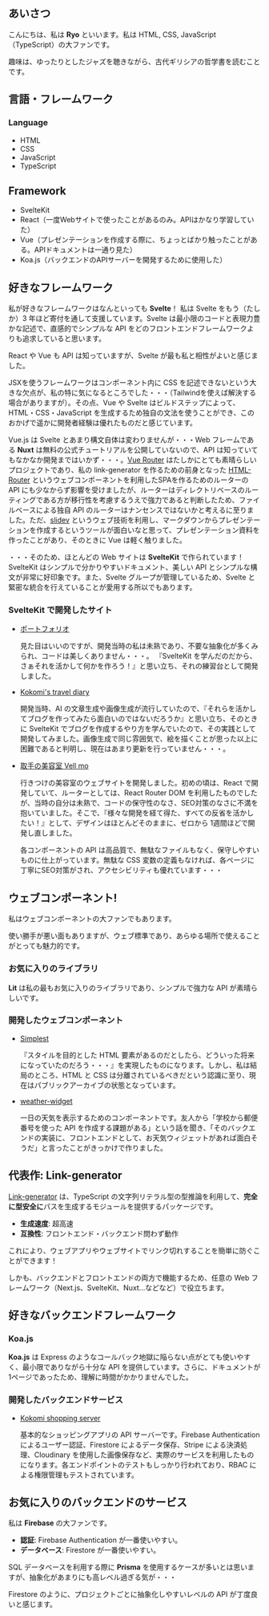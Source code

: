 ## あいさつ

こんにちは、私は **Ryo** といいます。私は HTML, CSS, JavaScript（TypeScript）の大ファンです。

趣味は、ゆったりとしたジャズを聴きながら、古代ギリシアの哲学書を読むことです。

## 言語・フレームワーク

### Language

- HTML
- CSS
- JavaScript
- TypeScript

## Framework

- SvelteKit
- React（一度Webサイトで使ったことがあるのみ。APIはかなり学習していた）
- Vue（プレゼンテーションを作成する際に、ちょっとばかり触ったことがある。APIドキュメントは一通り見た）
- Koa.js（バックエンドのAPIサーバーを開発するために使用した）

## 好きなフレームワーク

私が好きなフレームワークはなんといっても **Svelte**！
私は Svelte をもう（たしか）3 年ほど寄付を通して支援しています。Svelte は最小限のコードと表現力豊かな記述で、直感的でシンプルな API をどのフロントエンドフレームワークよりも追求していると思います。

React や Vue も API は知っていますが、Svelte が最も私と相性がよいと感じました。

JSXを使うフレームワークはコンポーネント内に CSS を記述できないという大きな欠点が、私の特に気になるところでした・・・（Tailwindを使えば解決する場合がありますが）。その点、Vue や Svelte はビルドステップによって、HTML・CSS・JavaScript を生成するため独自の文法を使うことができ、このおかげで遥かに開発者経験は優れたものだと感じています。

Vue.js は Svelte とあまり構文自体は変わりませんが・・・Web フレームである **Nuxt** は無料の公式チュートリアルを公開していないので、API は知っていてもなかなか開発まではいかず・・・。[Vue Router](https://router.vuejs.org/) はたしかにとても素晴らしいプロジェクトであり、私の link-generator を作るための前身となった [HTML-Router](https://github.com/cat394/HTML-Router) というウェブコンポーネントを利用したSPAを作るためのルーターの API にも少なからず影響を受けましたが、ルーターはディレクトリベースのルーティングである方が移行性を考慮するうえで強力であると判断したため、ファイルベースによる独自 API のルーターはナンセンスではないかと考えるに至りました。ただ、[slidev](https://sli.dev/) というウェブ技術を利用し、マークダウンからプレゼンテーションを作成するというツールが面白いなと思って、プレゼンテーション資料を作ったことがあり、そのときに Vue は軽く触りました。

・・・そのため、ほとんどの Web サイトは **SvelteKit** で作られています！SvelteKit はシンプルで分かりやすいドキュメント、美しい API とシンプルな構文が非常に好印象です。また、Svelte グループが管理しているため、Svelte と緊密な統合を行えていることが愛用する所以でもあります。

### SvelteKit で開発したサイト

- [ポートフォリオ](https://ryo-webdev.vercel.app/)

  見た目はいいのですが、開発当時の私は未熟であり、不要な抽象化が多くみられ、コードは美しくありません・・・。 『SvelteKit を学んだのだから、さぁそれを活かして何かを作ろう！』と思い立ち、それの練習台として開発しました。

- [Kokomi's travel diary](https://kokomi-travel-diary.vercel.app/)

  開発当時、AI の文章生成や画像生成が流行していたので、『それらを活かしてブログを作ってみたら面白いのではないだろうか』と思い立ち、そのときに SvelteKit でブログを作成するやり方を学んでいたので、その実践として開発してみました。画像生成で同じ雰囲気で、絵を描くことが思った以上に困難であると判明し、現在はあまり更新を行っていません・・・。

- [取手の美容室 Vell mo](https://vellmo.netlify.app/)

  行きつけの美容室のウェブサイトを開発しました。初めの頃は、React で開発していて、ルーターとしては、React Router DOM を利用したものでしたが、当時の自分は未熟で、コードの保守性のなさ、SEO対策のなさに不満を抱いていました。そこで、『様々な開発を経て得た、すべての反省を活かしたい！』として、デザインはほとんどそのままに、ゼロから 1週間ほどで開発し直しました。

  各コンポーネントの API は高品質で、無駄なファイルもなく、保守しやすいものに仕上がっています。無駄な CSS 変数の定義もなければ、各ページに丁寧にSEO対策がされ、アクセシビリティも優れています・・・

## ウェブコンポーネント!

私はウェブコンポーネントの大ファンでもあります。

使い勝手が悪い面もありますが、ウェブ標準であり、あらゆる場所で使えることがとっても魅力的です。

### お気に入りのライブラリ

**Lit** は私の最もお気に入りのライブラリであり、シンプルで強力な API が素晴らしいです。

### 開発したウェブコンポーネント

- [Simplest](https://github.com/cat394/simplest)

  『スタイルを目的とした HTML 要素があるのだとしたら、どういった将来になっていたのだろう・・・』を実現したものになります。しかし、私は結局のところ、HTML と CSS は分離されているべきだという認識に至り、現在はパブリックアーカイブの状態となっています。

- [weather-widget](https://github.com/cat394/weather-widget)

  一日の天気を表示するためのコンポーネントです。友人から「学校から郵便番号を使った API を作成する課題がある」という話を聞き、「そのバックエンドの実装に、フロントエンドとして、お天気ウィジェットがあれば面白そうだ」と言ったことがきっかけで作りました。
  

## 代表作: Link-generator

[Link-generator](https://github.com/cat394/link-generator) は、TypeScript の文字列リテラル型の型推論を利用して、**完全に型安全に**パスを生成するモジュールを提供するパッケージです。

- **生成速度**: 超高速
- **互換性**: フロントエンド・バックエンド問わず動作  

これにより、ウェブアプリやウェブサイトでリンク切れすることを簡単に防ぐことができます！  

しかも、バックエンドとフロントエンドの両方で機能するため、任意の Web フレームワーク（Next.js、SvelteKit、Nuxt...などなど）で役立ちます。

## 好きなバックエンドフレームワーク

### Koa.js

**Koa.js** は Express のようなコールバック地獄に陥らない点がとても使いやすく、最小限でありながら十分な API を提供しています。さらに、ドキュメントが1ページであったため、理解に時間がかかりませんでした。

### 開発したバックエンドサービス

- [Kokomi shopping server](https://github.com/cat394/kokomi-shopping-server)

  基本的なショッピングアプリの API サーバーです。Firebase Authentication によるユーザー認証、Firestore によるデータ保存、Stripe による決済処理、Cloudinary を使用した画像保存など、実際のサービスを利用したものになります。各エンドポイントのテストもしっかり行われており、RBAC による権限管理もテストされています。

## お気に入りのバックエンドのサービス

私は **Firebase** の大ファンです。

- **認証**: Firebase Authentication が一番使いやすい。
- **データベース**: Firestore が一番使いやすい。

SQL データベースを利用する際に **Prisma** を使用するケースが多いとは思いますが、抽象化があまりにも高レベル過ぎる気が・・・

Firestore のように、プロジェクトごとに抽象化しやすいレベルの API が丁度良いと感じます。
